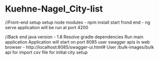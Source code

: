 # Kuehne-Nagel_City-list

//Front-end setup
setup node modules - npm install
start frond end - ng serve
application will be run at port 4200

//Back end
java version - 1.8
Resolve  gradle dependencies
Run main application
Application will start on port 8085
user swagger apis in web browser - http://localhost:8085/swagger-ui.html#
User /bulk-images/bulk api for import csv file for initial city setup
